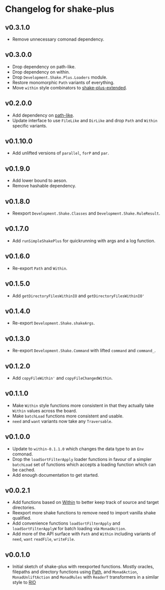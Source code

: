 # Changelog for shake-plus

## v0.3.1.0

* Remove unnecessary comonad dependency.

## v0.3.0.0

* Drop dependency on path-like.
* Drop dependency on within.
* Drop `Development.Shake.Plus.Loaders` module.
* Restore monomorphic `Path` variants of everything.
* Move `within` style combinators to [shake-plus-extended](https://hackage.haskell.org/package/shake-plus-extended).

## v0.2.0.0

* Add dependency on [path-like](https://hackage.haskell.org/package/path-like).
* Update interface to use `FileLike` and `DirLike` and drop `Path` and `Within` specific variants.

## v0.1.10.0

* Add unlifted versions of `parallel`, `forP` and `par`.

## v0.1.9.0

* Add lower bound to aeson.
* Remove hashable dependency.

## v0.1.8.0

* Reexport `Development.Shake.Classes` and `Development.Shake.RuleResult`.

## v0.1.7.0

* Add `runSimpleShakePlus` for quickrunning with args and a log function.

## v0.1.6.0

* Re-export `Path` and `Within`.

## v0.1.5.0

* Add `getDirectoryFilesWithinIO` and `getDirectoryFilesWithinIO'`

## v0.1.4.0

* Re-export `Development.Shake.shakeArgs`.

## v0.1.3.0

* Re-export `Development.Shake.Command` with lifted `command` and `command_`.

## v0.1.2.0

* Add `copyFileWithin'` and `copyFileChangedWithin`.

## v0.1.1.0

* Make `Within` style functions more consistent in that they actually take `Within` values
  across the board.
* Make `batchLoad` functions more consistent and usable.
* `need` and `want` variants now take any `Traversable`.

## v0.1.0.0

* Update to `within-0.1.1.0` which changes the data type to an `Env` comonad.
* Drop the `loadSortFilterApply` loader functions in favour of a simpler
  `batchLoad` set of functions which accepts a loading function which can be
  cached.
* Add enough documentation to get started.

## v0.0.2.1

* Add functions based on [Within](https://hackage.haskell.org/package/path) to better
  keep track of source and target directories.
* Reexport more shake functions to remove need to import vanilla shake qualified.
* Add convenience functions `loadSortFilterApply` and `loadSortFilterApplyW` for batch
  loading via `MonadAction`.
* Add more of the API surface with `Path` and `Within` including variants of `need`, `want`
  `readFile`, `writeFile`. 

## v0.0.1.0

* Initial sketch of shake-plus with reexported functions. Mostly oracles,
  filepaths and directory functions using
  [Path](https://hackage.haskell.org/package/path), and `MonadAction`,
  `MonadUnliftAction` and `MonadRules` with `ReaderT` transformers in a similar
  style to [RIO](https://hackage.haskell.org/package/rio)
